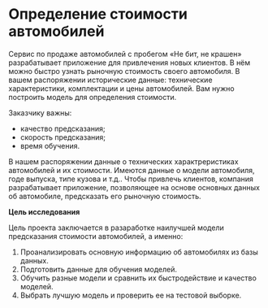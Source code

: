 # Определение стоимости автомобилей
Сервис по продаже автомобилей с пробегом «Не бит, не крашен» разрабатывает приложение для привлечения новых клиентов. В нём можно быстро узнать рыночную стоимость своего автомобиля. В вашем распоряжении исторические данные: технические характеристики, комплектации и цены автомобилей. Вам нужно построить модель для определения стоимости. 

Заказчику важны:

- качество предсказания;
- скорость предсказания;
- время обучения.

В нашем распоряжении данные о технических характреристиках автомобилей и их стоимости. Имеются данные о модели автомобиля, годе выпуска, типе кузова и т.д.. Чтобы привлечь клиентов, компания разрабатывает приложение, позволяющее на основе основных данных об автомобиле, предсказать его рыночную стоимость.

 **Цель исследования**
 
Цель проекта заключается в разаработке наилучшей модели предсказания стоимости автомобилей, а именно:
1. Проанализировать основную информацию об автомобилях из базы данных.
2. Подготовить данные для обучения моделей.
3. Обучить разные модели и сравнить их быстродействие и качество моделей.
4. Выбрать лучшую модель и проверить ее на тестовой выборке.
